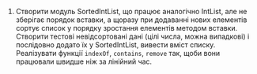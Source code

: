1. Створити модуль SortedIntList, що працює аналогічно IntList, але не зберігає порядок вставки, 
а щоразу при додаванні нових елементів сортує список у порядку зростання елементів методом вставки. 
Створити тестові невідсортовані дані (цілі числа, можна випадкові) і послідовно додато їх у SortedIntList, вивести вміст списку.
Реалізувати функції `indexOf`, `contains`, `remove` так, щоби вони працювали швидше ніж за лінійний час.
